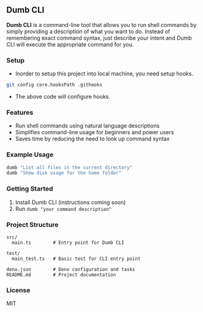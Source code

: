 ## Dumb CLI

**Dumb CLI** is a command-line tool that allows you to run shell commands by
simply providing a description of what you want to do. Instead of remembering
exact command syntax, just describe your intent and Dumb CLI will execute the
appropriate command for you.

### Setup

- Inorder to setup this project into local machine, you need setup hooks.

```bash
git config core.hooksPath .githooks
```

- The above code will configure hooks.

### Features

- Run shell commands using natural language descriptions
- Simplifies command-line usage for beginners and power users
- Saves time by reducing the need to look up command syntax

### Example Usage

```sh
dumb "List all files in the current directory"
dumb "Show disk usage for the home folder"
```

### Getting Started

1. Install Dumb CLI (instructions coming soon)
2. Run `dumb "your command description"`

### Project Structure

```
src/
  main.ts        # Entry point for Dumb CLI

test/
  main_test.ts   # Basic test for CLI entry point

deno.json        # Deno configuration and tasks
README.md        # Project documentation
```

### License

MIT
